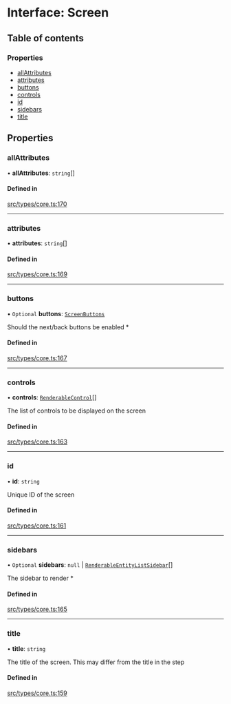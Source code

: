 # Interface: Screen

## Table of contents

### Properties

- [allAttributes](../wiki/Screen#allattributes)
- [attributes](../wiki/Screen#attributes)
- [buttons](../wiki/Screen#buttons)
- [controls](../wiki/Screen#controls)
- [id](../wiki/Screen#id)
- [sidebars](../wiki/Screen#sidebars)
- [title](../wiki/Screen#title)

## Properties

### allAttributes

• **allAttributes**: `string`[]

#### Defined in

[src/types/core.ts:170](https://github.com/decisively-io/interview-sdk/blob/446690b60c81e927aa0482c392a4609421447e92/src/types/core.ts#L170)

___

### attributes

• **attributes**: `string`[]

#### Defined in

[src/types/core.ts:169](https://github.com/decisively-io/interview-sdk/blob/446690b60c81e927aa0482c392a4609421447e92/src/types/core.ts#L169)

___

### buttons

• `Optional` **buttons**: [`ScreenButtons`](../wiki/ScreenButtons)

Should the next/back buttons be enabled *

#### Defined in

[src/types/core.ts:167](https://github.com/decisively-io/interview-sdk/blob/446690b60c81e927aa0482c392a4609421447e92/src/types/core.ts#L167)

___

### controls

• **controls**: [`RenderableControl`](../wiki/Exports#renderablecontrol)[]

The list of controls to be displayed on the screen

#### Defined in

[src/types/core.ts:163](https://github.com/decisively-io/interview-sdk/blob/446690b60c81e927aa0482c392a4609421447e92/src/types/core.ts#L163)

___

### id

• **id**: `string`

Unique ID of the screen

#### Defined in

[src/types/core.ts:161](https://github.com/decisively-io/interview-sdk/blob/446690b60c81e927aa0482c392a4609421447e92/src/types/core.ts#L161)

___

### sidebars

• `Optional` **sidebars**: ``null`` \| [`RenderableEntityListSidebar`](../wiki/Exports#renderableentitylistsidebar)[]

The sidebar to render *

#### Defined in

[src/types/core.ts:165](https://github.com/decisively-io/interview-sdk/blob/446690b60c81e927aa0482c392a4609421447e92/src/types/core.ts#L165)

___

### title

• **title**: `string`

The title of the screen. This may differ from the title in the step

#### Defined in

[src/types/core.ts:159](https://github.com/decisively-io/interview-sdk/blob/446690b60c81e927aa0482c392a4609421447e92/src/types/core.ts#L159)
